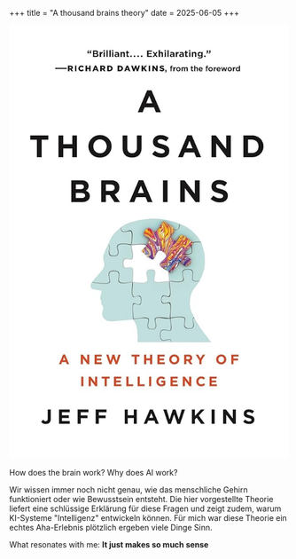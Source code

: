 +++
title = "A thousand brains theory"
date = 2025-06-05
+++

![A Thousand Brains Theory](/static/images/books/athousandbrains.jpg)

How does the brain work? Why does AI work?

Wir wissen immer noch nicht genau, wie das menschliche Gehirn funktioniert oder wie Bewusstsein entsteht. Die hier vorgestellte Theorie liefert eine schlüssige Erklärung für diese Fragen und zeigt zudem, warum KI-Systeme "Intelligenz" entwickeln können. Für mich war diese Theorie ein echtes Aha-Erlebnis plötzlich ergeben viele Dinge Sinn.

What resonates with me:
**It just makes so much sense**

